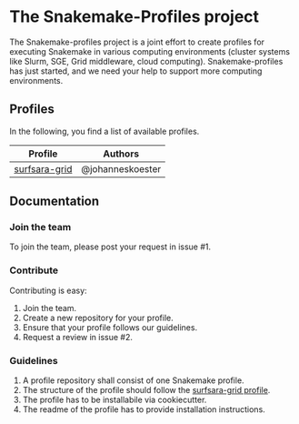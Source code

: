 # The Snakemake-Profiles project

The Snakemake-profiles project is a joint effort to create profiles for executing Snakemake in various computing environments (cluster systems like Slurm, SGE, Grid middleware, cloud computing). Snakemake-profiles has just started, and we need your help to support more computing environments.


## Profiles

In the following, you find a list of available profiles.

| Profile  | Authors |
| -------- |-------- |
| [surfsara-grid](https://github.com/snakemake-profiles/surfsara-grid) | @johanneskoester |


## Documentation

### Join the team

To join the team, please post your request in issue #1.

### Contribute

Contributing is easy:

1. Join the team.
2. Create a new repository for your profile.
3. Ensure that your profile follows our guidelines.
3. Request a review in issue #2.

### Guidelines

1. A profile repository shall consist of one Snakemake profile.
2. The structure of the profile should follow the [surfsara-grid profile](https://github.com/snakemake-profiles/surfsara-grid).
3. The profile has to be installabile via cookiecutter.
4. The readme of the profile has to provide installation instructions.
